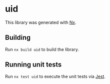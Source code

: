 # uid

This library was generated with [Nx](https://nx.dev).

## Building

Run `nx build uid` to build the library.

## Running unit tests

Run `nx test uid` to execute the unit tests via [Jest](https://jestjs.io).
